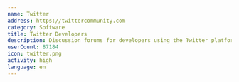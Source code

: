 ```yaml
---
name: Twitter
address: https://twittercommunity.com
category: Software
title: Twitter Developers
description: Discussion forums for developers using the Twitter platform and APIs
userCount: 87184
icon: twitter.png
activity: high
language: en
---
```

